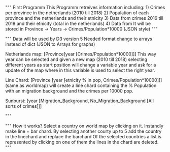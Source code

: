 """
First Programm
This Programm retreives information including:
    1) Crimes per province in the netherlands (2010 till 2018)
    2) Population of each province and the netherlands and their etnicity
    3) Data from crimes 2016 till 2018 and their etnicity (total in the netherlands)
    4) Data from
It will be stored in
Province -> Years -> Crimes/Population*10000 (JSON style)
"""

"""
Data will be used by D3 version 5
Needed format change to arrays instead of dict (JSON to Arrays for graphs)

Netherlands map:
[Province[year [Crimes/Population*10000]]]
This way year can be selected and given a new map (2010 till 2018)
selecting different years as start position will change a variable year and ask for a update of the map
where in this variable is used to select the right year.

Line Chard:
[Province [year [etnicity % in pop, Crimes/Population*10000]]] (same as worldmap)
will create a line chard containing the % Population with an migration background and the crimes per 10000 pop.

Sunburst:
[year [Migration_Background, No_Migration_Background [All sorts of crimes]]]

"""

"""
How it works?
Select a country on world map by clicking on it.
Instandly make line + bar chard.
By selecting another courty up to 5 add the country in the linechard and replace the barchard
Of the selected countries a list is represented by clicking on one of them the lines in the chard are deleted.
"""
